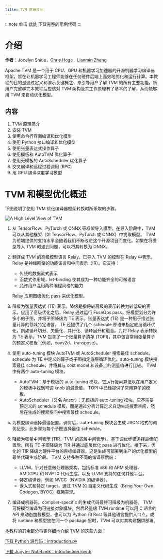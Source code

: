 ```yaml
---
title: TVM 原理介绍
---
```


:::note
单击 [此处](https://tvm.apache.org/docs/tutorial/introduction.html#sphx-glr-download-tutorial-introduction-py) 下载完整的示例代码
:::

# 介绍

**作者**：Jocelyn Shiue，[Chris Hoge](https://github.com/hogepodge)，[Lianmin Zheng](https://github.com/merrymercy)

Apache TVM 是一个用于 CPU、GPU 和机器学习加速器的开源机器学习编译器框架，旨在让机器学习工程师能够在任何硬件后端上高效地优化和运行计算。本教程的目的是通过定义和演示关键概念，来引导用户了解 TVM 的所有主要功能。新用户完整学完本教程后应该对 TVM 架构及其工作原理有了基本的了解，从而能够用 TVM 来自动优化模型。

## 内容
1. TVM 原理简介
2. 安装 TVM
3. 使用命令行界面编译和优化模型
4. 使用 Python 接口编译和优化模型
5. 使用张量表达式操作算子
6. 使用模板和 AutoTVM 优化算子
7. 使用无模板的 AutoScheduler 优化算子
8. 交叉编译和远程过程调用 (RPC)
9. 用 GPU 编译深度学习模型

# TVM 和模型优化概述
下图说明了使用 TVM 优化编译器框架转换时所采取的步骤。

![A High Level View of TVM](/img/docs/apache/tvm-site/main/images/tutorial/overview.png)

1. 从 TensorFlow、PyTorch 或 ONNX 等框架导入模型。在导入阶段中，TVM 可以从其他框架（如 TensorFlow、PyTorch 或 ONNX）中提取模型。 TVM 为前端提供的支持水平会随着我们不断改进这个开源项目而变化。如果在将模型导入 TVM 时遇到问题，可以将其转换为 ONNX。

2. 翻译成 TVM 的高级模型语言 Relay。已导入 TVM 的模型在 Relay 中表示。Relay 是神经网络的功能语言和中间表示（IR）。它支持：
   * 传统的数据流式表示
   * 函数式作用域，let-binding 使其成为一种功能齐全的可微语言
   * 允许用户混用两种编程风格的能力

   Relay 应用图级优化 pass 来优化模型。

3. 降级为张量表达式 (TE) 表示。降级是指将较高级的表示转换为较低级的表示。应用了高级优化之后，Relay 通过运行 FuseOps pass，把模型划分为许多小的子图，并将子图降级为 TE 表示。张量表达式 (TE) 是一种用于描述张量计算的领域特定语言。 TE 还提供了几个 schedule 原语来指定底层循环优化，例如循环切分、矢量化、并行化、循环展开和融合。为将 Relay 表示转换为 TE 表示，TVM 包含了一个张量算子清单 (TOPI)，其中包含常用张量算子的预定义模板（例如，conv2d、transpose）。

4. 使用 auto-tuning 模块 AutoTVM 或 AutoScheduler 搜索最佳 schedule。schedule 为 TE 中定义的算子或子图指定底层循环优化。auto-tuning 模块搜索最佳 schedule，并将其与 cost model 和设备上的测量值进行比较。 TVM 中有两个 auto-tuning 模块。
   * AutoTVM：基于模板的 auto-tuning 模块。它运行搜索算法以在用户定义的模板中找到可调 knob 的最佳值。 TOPI 中已经提供了常用算子的模板。
   * AutoScheduler（又名 Ansor）：无模板的 auto-tuning 模块。它不需要预定义的 schedule 模板，而是通过分析计算定义自动生成搜索空间，然后在生成的搜索空间中搜索最佳 schedule。

5. 为模型编译选择最佳配置。调优后，auto-tuning 模块会生成 JSON 格式的调优记录。此步骤为每个子图选择最佳 schedule。

6. 降级为张量中间表示 (TIR，TVM 的底层中间表示）。基于调优步骤选择最佳配置后，所有 TE 子图降级为 TIR 并通过底层优化 pass 进行优化。接下来，优化的 TIR 降级为硬件平台的目标编译器。这是生成可部署到生产的优化模型的最终代码生成阶段。 TVM 支持多种不同的编译器后端：

   * LLVM，针对任意微处理器架构，包括标准 x86 和 ARM 处理器、AMDGPU 和 NVPTX 代码生成，以及 LLVM 支持的任何其他平台。
   * 特定编译器，例如 NVCC（NVIDIA 的编译器）。
   * 嵌入式和特定 target，通过 TVM 的 自定义代码生成（Bring Your Own Codegen, BYOC）框架实现。

7. 编译成机器码。compiler-specific 的生成代码最终可降级为机器码。
   TVM 可将模型编译为可链接对象模块，然后轻量级 TVM runtime 可以用 C 语言的 API 来动态加载模型，也可以为 Python 和 Rust 等其他语言提供入口点。或将 runtime 和模型放在同一个 package 里时，TVM 可以对其构建捆绑部署。

本教程的其余部分将更详细地介绍 TVM 的这些方面：

[下载 Python 源代码：introduction.py](https://tvm.apache.org/docs/_downloads/31d82e25454740f5ba711497485c0dd4/introduction.py)

[下载 Jupyter Notebook：introduction.ipynb](https://tvm.apache.org/docs/_downloads/9f81bc348ac4107d0670f512b8943a99/introduction.ipynb)
